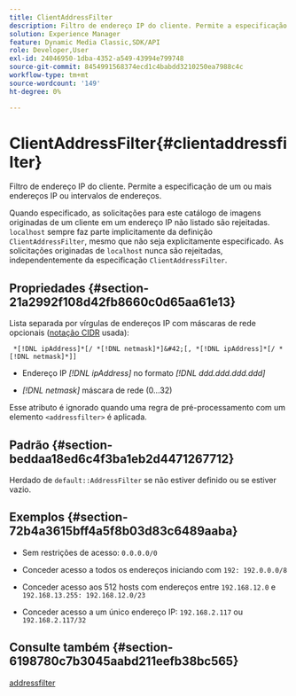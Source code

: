 ```yaml
---
title: ClientAddressFilter
description: Filtro de endereço IP do cliente. Permite a especificação de um ou mais endereços IP ou intervalos de endereços.
solution: Experience Manager
feature: Dynamic Media Classic,SDK/API
role: Developer,User
exl-id: 24046950-1dba-4352-a549-43994e799748
source-git-commit: 8454991568374ecd1c4babdd3210250ea7988c4c
workflow-type: tm+mt
source-wordcount: '149'
ht-degree: 0%

---
```


# ClientAddressFilter{#clientaddressfilter}

Filtro de endereço IP do cliente. Permite a especificação de um ou mais endereços IP ou intervalos de endereços.

Quando especificado, as solicitações para este catálogo de imagens originadas de um cliente em um endereço IP não listado são rejeitadas. `localhost` sempre faz parte implicitamente da definição `ClientAddressFilter`, mesmo que não seja explicitamente especificado. As solicitações originadas de `localhost` nunca são rejeitadas, independentemente da especificação `ClientAddressFilter`.

## Propriedades {#section-21a2992f108d42fb8660c0d65aa61e13}

Lista separada por vírgulas de endereços IP com máscaras de rede opcionais ([notação CIDR](https://en.wikipedia.org/wiki/Classless_Inter-Domain_Routing#CIDR_notation) usada):

` *[!DNL ipAddress]*[/ *[!DNL netmask]*]&#42;[, *[!DNL ipAddress]*[/ *[!DNL netmask]*]]`

* Endereço IP *[!DNL ipAddress]* no formato *[!DNL ddd.ddd.ddd.ddd]*

* *[!DNL netmask]* máscara de rede (0...32)

Esse atributo é ignorado quando uma regra de pré-processamento com um elemento `<addressfilter>` é aplicada.

## Padrão {#section-beddaa18ed6c4f3ba1eb2d4471267712}

Herdado de `default::AddressFilter` se não estiver definido ou se estiver vazio.

## Exemplos {#section-72b4a3615bff4a5f8b03d83c6489aaba}

* Sem restrições de acesso: `0.0.0.0/0`
* Conceder acesso a todos os endereços iniciando com `192: 192.0.0.0/8`
* Conceder acesso aos 512 hosts com endereços entre `192.168.12.0` e `192.168.13.255: 192.168.12.0/23`

* Conceder acesso a um único endereço IP: `192.168.2.117` ou `192.168.2.117/32`

## Consulte também {#section-6198780c7b3045aabd211eefb38bc565}

[addressfilter](../../../../../ir-api/material-cat/image-rendering-api-ref/c-ir-material-catalog/c-ir-attributes-reference/r-ir-clientaddressfilter.md#reference-52a541cec0b0424faf263d1fb4946b5f)
